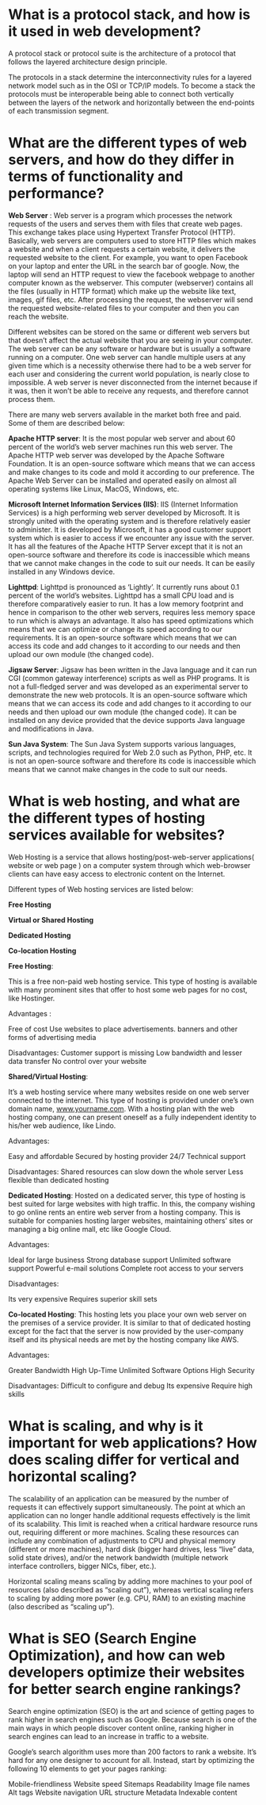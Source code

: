
# What is a protocol stack, and how is it used in web development?


A protocol stack or protocol suite is the architecture of a protocol that follows the layered architecture design principle.

The protocols in a stack determine the interconnectivity rules for a layered network model such as in the OSI or TCP/IP models. To become a stack the protocols must be interoperable being able to connect both vertically between the layers of the network and horizontally between the end-points of each transmission segment.


# What are the different types of web servers, and how do they differ in terms of functionality and performance?


**Web Server** : Web server is a program which processes the network requests of the users and serves them with files that create web pages. This exchange takes place using Hypertext Transfer Protocol (HTTP).
Basically, web servers are computers used to store HTTP files which makes a website and when a client requests a certain website, it delivers the requested website to the client. For example, you want to open Facebook on your laptop and enter the URL in the search bar of google. Now, the laptop will send an HTTP request to view the facebook webpage to another computer known as the webserver. This computer (webserver) contains all the files (usually in HTTP format) which make up the website like text, images, gif files, etc. After processing the request, the webserver will send the requested website-related files to your computer and then you can reach the website.

Different websites can be stored on the same or different web servers but that doesn’t affect the actual website that you are seeing in your computer. The web server can be any software or hardware but is usually a software running on a computer. One web server can handle multiple users at any given time which is a necessity otherwise there had to be a web server for each user and considering the current world population, is nearly close to impossible. A web server is never disconnected from the internet because if it was, then it won’t be able to receive any requests, and therefore cannot process them.



There are many web servers available in the market both free and paid. Some of them are described below:

**Apache HTTP server**: It is the most popular web server and about 60 percent of the world’s web server machines run this web server. The Apache HTTP web server was developed by the Apache Software Foundation. It is an open-source software which means that we can access and make changes to its code and mold it according to our preference. The Apache Web Server can be installed and operated easily on almost all operating systems like Linux, MacOS, Windows, etc.

**Microsoft Internet Information Services (IIS)**: IIS (Internet Information Services) is a high performing web server developed by Microsoft. It is strongly united with the operating system and is therefore relatively easier to administer. It is developed by Microsoft, it has a good customer support system which is easier to access if we encounter any issue with the server. It has all the features of the Apache HTTP Server except that it is not an open-source software and therefore its code is inaccessible which means that we cannot make changes in the code to suit our needs. It can be easily installed in any Windows device.

**Lighttpd**: Lighttpd is pronounced as ‘Lightly’. It currently runs about 0.1 percent of the world’s websites. Lighttpd has a small CPU load and is therefore comparatively easier to run. It has a low memory footprint and hence in comparison to the other web servers, requires less memory space to run which is always an advantage. It also has speed optimizations which means that we can optimize or change its speed according to our requirements. It is an open-source software which means that we can access its code and add changes to it according to our needs and then upload our own module (the changed code).

**Jigsaw Server**: Jigsaw has been written in the Java language and it can run CGI (common gateway interference) scripts as well as PHP programs. It is not a full-fledged server and was developed as an experimental server to demonstrate the new web protocols. It is an open-source software which means that we can access its code and add changes to it according to our needs and then upload our own module (the changed code). It can be installed on any device provided that the device supports Java language and modifications in Java.

**Sun Java System**: The Sun Java System supports various languages, scripts, and technologies required for Web 2.0 such as Python, PHP, etc. It is not an open-source software and therefore its code is inaccessible which means that we cannot make changes in the code to suit our needs.


# What is web hosting, and what are the different types of hosting services available for websites?


Web Hosting is a service that allows hosting/post-web-server applications( website or web page ) on a computer system through which web-browser clients can have easy access to electronic content on the Internet.

Different types of Web hosting services are listed below:

**Free Hosting**

**Virtual or Shared Hosting**

**Dedicated Hosting**

**Co-location Hosting**


**Free Hosting**:

This is a free non-paid web hosting service. This type of hosting is available with many prominent sites that offer to host some web pages for no cost, like Hostinger.


Advantages :

Free of cost
Use websites to place advertisements. banners and other forms of advertising media

Disadvantages:
Customer support is missing
Low bandwidth and lesser data transfer
No control over your website


**Shared/Virtual Hosting**:

It’s a web hosting service where many websites reside on one web server connected to the internet. This type of hosting is provided under one’s own domain name, www.yourname.com. With a hosting plan with the web hosting company, one can present oneself as a fully independent identity to his/her web audience, like Lindo.

Advantages:

Easy and affordable
Secured by hosting provider
24/7 Technical support

Disadvantages:
Shared resources can slow down the whole server
Less flexible than dedicated hosting


**Dedicated Hosting**:
Hosted on a dedicated server, this type of hosting is best suited for large websites with high traffic. In this, the company wishing to go online rents an entire web server from a hosting company. This is suitable for companies hosting larger websites, maintaining others’ sites or managing a big online mall, etc like Google Cloud.

Advantages:

Ideal for large business
Strong database support
Unlimited software support
Powerful e-mail solutions
Complete root access to your servers

Disadvantages:

Its very expensive
Requires superior skill sets


**Co-located Hosting**:
This hosting lets you place your own web server on the premises of a service provider. It is similar to that of dedicated hosting except for the fact that the server is now provided by the user-company itself and its physical needs are met by the hosting company like AWS.

Advantages:

Greater Bandwidth High Up-Time
Unlimited Software Options
High Security


Disadvantages:
Difficult to configure and debug
Its expensive
Require high skills

# What is scaling, and why is it important for web applications? How does scaling differ for vertical and horizontal scaling?

The scalability of an application can be measured by the number of requests it can effectively support simultaneously. The point at which an application can no longer handle additional requests effectively is the limit of its scalability. This limit is reached when a critical hardware resource runs out, requiring different or more machines. Scaling these resources can include any combination of adjustments to CPU and physical memory (different or more machines), hard disk (bigger hard drives, less “live” data, solid state drives), and/or the network bandwidth (multiple network interface controllers, bigger NICs, fiber, etc.).

Horizontal scaling means scaling by adding more machines to your pool of resources (also described as “scaling out”), whereas vertical scaling refers to scaling by adding more power (e.g. CPU, RAM) to an existing machine (also described as “scaling up”).

# What is SEO (Search Engine Optimization), and how can web developers optimize their websites for better search engine rankings?


Search engine optimization (SEO) is the art and science of getting pages to rank higher in search engines such as Google. Because search is one of the main ways in which people discover content online, ranking higher in search engines can lead to an increase in traffic to a website.


Google’s search algorithm uses more than 200 factors to rank a website. It’s hard for any one designer to account for all. Instead, start by optimizing the following 10 elements to get your pages ranking:


Mobile-friendliness
Website speed
Sitemaps
Readability 
Image file names
Alt tags 
Website navigation
URL structure
Metadata
Indexable content







